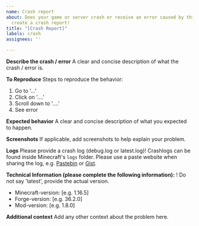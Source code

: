```yaml
---
name: Crash report
about: Does your game or server crash or receive an error caused by this mod? Please
  create a crash report!
title: "[Crash Report]"
labels: crash
assignees: ''

---
```


**Describe the crash / error**
A clear and concise description of what the crash / error is.

**To Reproduce**
Steps to reproduce the behavior:
1. Go to '...'
2. Click on '....'
3. Scroll down to '....'
4. See error

**Expected behavior**
A clear and concise description of what you expected to happen.

**Screenshots**
If applicable, add screenshots to help explain your problem.

**Logs**
Please provide a crash log (debug.log or latest.log)! Crashlogs can be found inside Minecraft's ``logs`` folder. Please use a paste website when sharing the log, e.g. [Pastebin](https://pastebin.com) or [Gist](https://gist.github.com).

**Technical Information (please complete the following information):**
 ! Do not say 'latest', provide the actual version.
 - Minecraft-version: [e.g. 1.16.5]
 - Forge-version: [e.g. 36.2.0]
 - Mod-version: [e.g. 1.8.0]

**Additional context**
Add any other context about the problem here.
